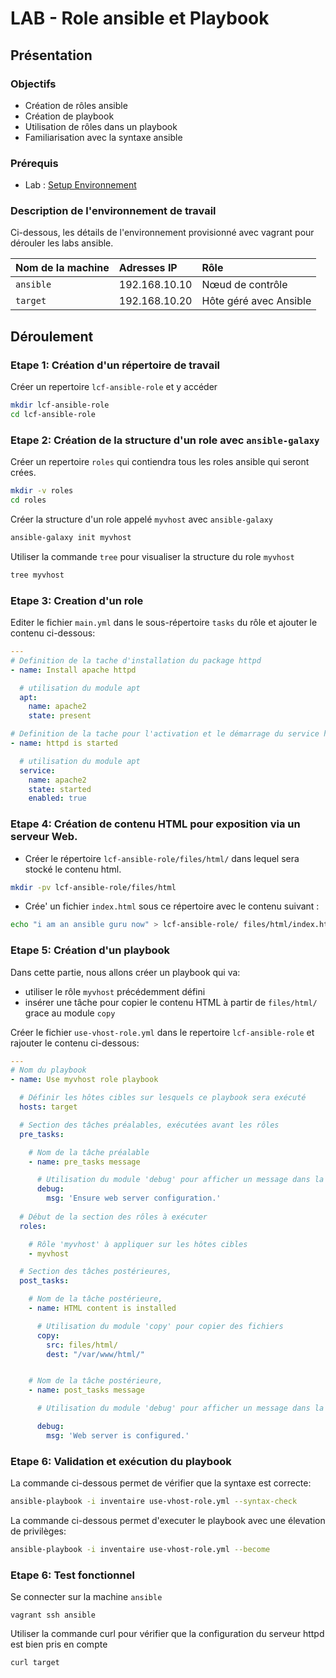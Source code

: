 # LAB - Role ansible et Playbook
## Présentation
### Objectifs

- Création de rôles ansible
- Création de playbook
- Utilisation de rôles dans un playbook
- Familiarisation avec la syntaxe ansible

### Prérequis
- Lab : [Setup Environnement](04-setup-environnement.md)

### Description de l'environnement de travail

Ci-dessous, les détails de l'environnement provisionné avec vagrant pour dérouler les labs ansible.
		
| Nom de la machine | Adresses IP      | Rôle                       |
| :---------------- | :--------------- | :------------------------- |
| `ansible`         |  192.168.10.10   |   Nœud de contrôle         |
| `target`          |  192.168.10.20   |   Hôte géré avec Ansible   |

##  Déroulement

### Etape 1: Création d'un répertoire de travail

Créer un repertoire `lcf-ansible-role` et y accéder

```sh
mkdir lcf-ansible-role
cd lcf-ansible-role
```

### Etape 2: Création de la structure d'un role avec `ansible-galaxy`

Créer un repertoire `roles` qui contiendra tous les roles ansible qui seront crées.

```sh
mkdir -v roles
cd roles
```

Créer la structure d'un role appelé `myvhost` avec 
`ansible-galaxy`

```sh
ansible-galaxy init myvhost
```

Utiliser la commande `tree` pour visualiser la structure du role `myvhost`

```sh
tree myvhost
```

### Etape 3: Creation d'un role 

Editer le fichier `main.yml` dans le sous-répertoire `tasks` du rôle et ajouter le contenu ci-dessous: 
```yaml
---
# Definition de la tache d'installation du package httpd
- name: Install apache httpd

  # utilisation du module apt
  apt: 
    name: apache2
    state: present

# Definition de la tache pour l'activation et le démarrage du service httpd
- name: httpd is started

  # utilisation du module apt
  service:
    name: apache2
    state: started
    enabled: true
```

### Etape 4: Création de contenu HTML pour exposition via un serveur Web.

- Créer le répertoire `lcf-ansible-role/files/html/` dans lequel sera stocké le contenu html.

```sh
mkdir -pv lcf-ansible-role/files/html
```

- Crée' un fichier `index.html` sous ce répertoire avec le contenu suivant :
```sh
echo "i am an ansible guru now" > lcf-ansible-role/ files/html/index.html
```

### Etape 5: Création d'un playbook

Dans cette partie, nous allons créer un playbook qui va:
- utiliser le rôle `myvhost` précédemment défini
- insérer une tâche pour copier le contenu HTML à partir de `files/html/` grace au module `copy`

Créer le fichier `use-vhost-role.yml` dans le repertoire `lcf-ansible-role`  et rajouter le contenu ci-dessous:

```yaml
---
# Nom du playbook
- name: Use myvhost role playbook

  # Définir les hôtes cibles sur lesquels ce playbook sera exécuté
  hosts: target

  # Section des tâches préalables, exécutées avant les rôles
  pre_tasks:

    # Nom de la tâche préalable
    - name: pre_tasks message

      # Utilisation du module 'debug' pour afficher un message dans la sortie Ansible
      debug:
        msg: 'Ensure web server configuration.'
  
  # Début de la section des rôles à exécuter
  roles:

    # Rôle 'myvhost' à appliquer sur les hôtes cibles
    - myvhost

  # Section des tâches postérieures,
  post_tasks:

    # Nom de la tâche postérieure,
    - name: HTML content is installed

      # Utilisation du module 'copy' pour copier des fichiers
      copy:
        src: files/html/
        dest: "/var/www/html/"


    # Nom de la tâche postérieure,
    - name: post_tasks message

      # Utilisation du module 'debug' pour afficher un message dans la sortie ansible

      debug:
        msg: 'Web server is configured.'
```


### Etape 6: Validation et exécution du playbook

La commande ci-dessous permet de vérifier que la syntaxe est correcte:
```sh
ansible-playbook -i inventaire use-vhost-role.yml --syntax-check
```

La commande ci-dessous permet d'executer le playbook avec une élevation de privilèges:
```sh
ansible-playbook -i inventaire use-vhost-role.yml --become
```

### Etape 6: Test fonctionnel

Se connecter sur la machine `ansible`

```ssh
vagrant ssh ansible
```

Utiliser la commande curl pour vérifier que la configuration du serveur httpd est bien pris en compte

```sh
curl target
```